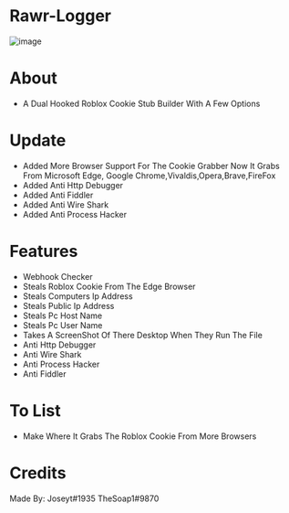 # Rawr-Logger
![image](https://user-images.githubusercontent.com/106576578/189467399-8388b8c6-dfd6-428e-8182-dfe671e846cf.png)


# About
- A Dual Hooked Roblox Cookie Stub Builder With A Few Options

# Update
- Added More Browser Support For The Cookie Grabber Now It Grabs From Microsoft Edge, Google Chrome,Vivaldis,Opera,Brave,FireFox
- Added Anti Http Debugger
- Added Anti Fiddler
- Added Anti Wire Shark
- Added Anti Process Hacker
# Features
- Webhook Checker
- Steals Roblox Cookie From The Edge Browser
- Steals Computers Ip Address
- Steals Public Ip Address
- Steals Pc Host Name
- Steals Pc User Name
- Takes A ScreenShot Of There Desktop When They Run The File
- Anti Http Debugger
- Anti Wire Shark
- Anti Process Hacker
- Anti Fiddler
# To List
- Make Where It Grabs The Roblox Cookie From More Browsers

# Credits
Made By:
Joseyt#1935
TheSoap1#9870
